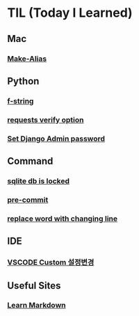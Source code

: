 # TIL (Today I Learned)

## Mac
### [Make-Alias](https://github.com/topsailor102/til/blob/master/mac/make-alias.md)

## Python
### [f-string](https://github.com/topsailor102/til/blob/master/python/f'%7Bstring%7D%20helps%20us%20understand%20String%20intuitively'.md)
### [requests verify option](https://github.com/topsailor102/til/blob/master/python/REST%20API%20bad%20handshake%20error.md)
### [Set Django Admin password](https://github.com/topsailor102/til/blob/master/python/[Django]%20change%20password.md)

## Command
### [sqlite db is locked](https://github.com/topsailor102/til/blob/master/command/sqlite_db_is_locked.md)
### [pre-commit](https://github.com/topsailor102/til/blob/master/command/use_git_hooks.md)
### [replace word with changing line](https://github.com/topsailor102/til/blob/master/command/replace_word_with_changing_line.md)

## IDE
### [VSCODE Custom 설정변경](https://github.com/topsailor102/til/blob/master/ide/vscode_custom_setting.md)

## Useful Sites
### [Learn Markdown](https://github.com/topsailor102/til/blob/master/usefule_site/markdowntutorial.md)

